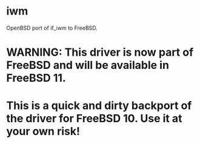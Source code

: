 # iwm
OpenBSD port of if_iwm to FreeBSD.

# WARNING: This driver is now part of FreeBSD and will be available in FreeBSD 11. #
# This is a quick and dirty backport of the driver for FreeBSD 10. Use it at your own risk! #
